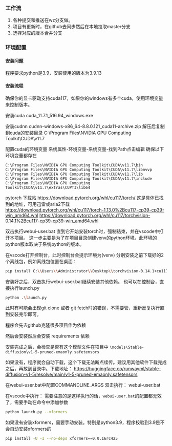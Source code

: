 ### 工作流

1. 各种提交和推送在wz分支做。
2. 项目有更新时，在github去同步然后在本地拉取master分支
3. 选择对应的版本合并分支

### 环境配置

#### 安装问题

程序要求python是3.9，安装使用的版本为3.9.13

#### 安装流程

确保你的显卡驱动支持cuda117，如果你的windows有多个cuda，使用环境变量来控制版本。

安装cuda
cuda_11.7.1_516.94_windows.exe

安装cudnn
cudnn-windows-x86_64-8.8.0.121_cuda11-archive.zip
解压后复制到cuda的安装目录
C:\Program Files\NVIDIA GPU Computing Toolkit\CUDA\v11.7

配置cuda的环境变量
系统属性-环境变量-系统变量-找到Path点击编辑
确保以下环境变量都存在
```
C:\Program Files\NVIDIA GPU Computing Toolkit\CUDA\v11.7\bin
C:\Program Files\NVIDIA GPU Computing Toolkit\CUDA\v11.7\libnvvp
C:\Program Files\NVIDIA GPU Computing Toolkit\CUDA\v11.7\lib
C:\Program Files\NVIDIA GPU Computing Toolkit\CUDA\v11.7\include
C:\Program Files\NVIDIA GPU Computing Toolkit\CUDA\v11.7\extras\CUPTI\lib64
```

pytorch 下载站
https://download.pytorch.org/whl/cu117/torch/
这是具体已找到的地址，可用迅雷或aria2下载
https://download.pytorch.org/whl/cu117/torch-1.13.0%2Bcu117-cp39-cp39-win_amd64.whl
https://download.pytorch.org/whl/cu117/torchvision-0.14.1%2Bcu117-cp39-cp39-win_amd64.whl


双击执行webui-user.bat 直到它开始安装torch时，强制结束，并在vscode中打开本项目。
这一步主要是为了在项目目录创建venv的python环境，此环境的python版本取决于系统python的版本。

在vscode打开控制台，此时控制台会提示环境为(venv)
分别安装之前下载好的2个离线包，例如离线包位置在桌面：

```bash
pip install C:\\Users\\Administrator\\Desktop\\torchvision-0.14.1+cu117-cp39-cp39-win_amd64.whl
```

安装好之后，双击执行webui-user.bat继续安装其他依赖。
也可以在控制台，直接执行launch.py
```bash
python .\launch.py
```
此时有可能会出现git clone 或者 git fetch时的错误，不需要管，重新反复执行直到安装完毕即可。

程序会先去github克隆很多项目作为依赖

然后会安装然后会安装 requirements 依赖

安装完成之后，会检查是否有这个模型文件在项目中
`\models\Stable-diffusion\v1-5-pruned-emaonly.safetensors`

如果没有，程序就会自动下载，这个下载无法断点续传。建议用其他软件下载完成之后，再放到目录中。下载地址：
https://huggingface.co/runwayml/stable-diffusion-v1-5/resolve/main/v1-5-pruned-emaonly.safetensors



在webui-user.bat中配置COMMANDLINE_ARGS
双击执行：
webui-user.bat

在vscode中执行：
需要注意的是这样执行的话，`webui-user.bat`的配置都无效了，需要手动在命令中添加参数
```bash
python launch.py --xformers
```

如果没有安装xformers，需要手动安装。特别是python3.9，程序校验到3.9是不会自动安装xformers的
```bash
pip install -U -I --no-deps xformers==0.0.16rc425
```